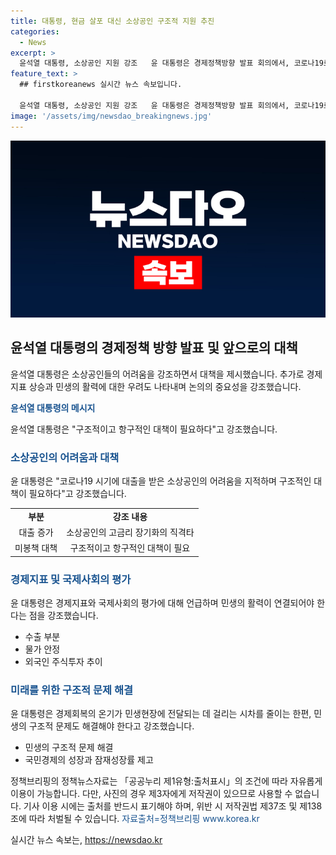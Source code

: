 ```yaml
---
title: 대통령, 현금 살포 대신 소상공인 구조적 지원 추진
categories:
  - News
excerpt: >
  윤석열 대통령, 소상공인 지원 강조   윤 대통령은 경제정책방향 발표 회의에서, 코로나19로 어려움 겪는 소상공인을 위해 현금 살포보다는 구조적 대책 추진을 강조했다. 또한, 경제지표가 호전되었지만 민생 현장으로의 영향이 제한된다며 민생구조적 문제를 해결할 필요성을 언급했고, 소상공인 및 자영업자 종합대책의 주요 내용을 발표했다. 이에 논의된 회의가 민생 구조개선의 출발점이 될 것을 기대하며 관계부처와 민간에 노력을 당부했다.
feature_text: >
  ## firstkoreanews 실시간 뉴스 속보입니다.

  윤석열 대통령, 소상공인 지원 강조   윤 대통령은 경제정책방향 발표 회의에서, 코로나19로 어려움 겪는 소상공인을 위해 현금 살포보다는 구조적 대책 추진을 강조했다. 또한, 경제지표가 호전되었지만 민생 현장으로의 영향이 제한된다며 민생구조적 문제를 해결할 필요성을 언급했고, 소상공인 및 자영업자 종합대책의 주요 내용을 발표했다. 이에 논의된 회의가 민생 구조개선의 출발점이 될 것을 기대하며 관계부처와 민간에 노력을 당부했다.
image: '/assets/img/newsdao_breakingnews.jpg'
---
```


<p><img src="/assets/img/newsdao_breakingnews.jpg" alt="firstkoreanews 속보" /></p>

<h2 data-ke-size="size26">윤석열 대통령의 경제정책 방향 발표 및 앞으로의 대책</h2>

<p>윤석열 대통령은 소상공인들의 어려움을 강조하면서 대책을 제시했습니다. 추가로 경제지표 상승과 민생의 활력에 대한 우려도 나타내며 논의의 중요성을 강조했습니다.</p>

<p data-ke-size="size16"><b><span style="color: #1a5490;">윤석열 대통령의 메시지</span></b></p>

<p>윤석열 대통령은 "구조적이고 항구적인 대책이 필요하다"고 강조했습니다.</p>

<h3 data-ke-size="size22"><b><span style="color: #1a5490;">소상공인의 어려움과 대책</span></b></h3>

<p>윤 대통령은 "코로나19 시기에 대출을 받은 소상공인의 어려움을 지적하며 구조적인 대책이 필요하다"고 강조했습니다.</p>

<table>
    <tr>
        <td style="text-align: center; height: 17px;"><b>부분</b></td>
        <td style="text-align: center; height: 17px;"><b>강조 내용</b></td>
    </tr>
    <tr>
        <td style="text-align: center; height: 17px;">대출 증가</td>
        <td style="text-align: center; height: 17px;">소상공인의 고금리 장기화의 직격타</td>
    </tr>
    <tr>
        <td style="text-align: center; height: 17px;">미봉책 대책</td>
        <td style="text-align: center; height: 17px;">구조적이고 항구적인 대책이 필요</td>
    </tr>
</table>

<h3 data-ke-size="size22"><b><span style="color: #1a5490;">경제지표 및 국제사회의 평가</span></b></h3>

<p>윤 대통령은 경제지표와 국제사회의 평가에 대해 언급하며 민생의 활력이 연결되어야 한다는 점을 강조했습니다.</p>

<ul>
    <li>수출 부분</li>
    <li>물가 안정</li>
    <li>외국인 주식투자 추이</li>
</ul>

<h3 data-ke-size="size22"><b><span style="color: #1a5490;">
미래를 위한 구조적 문제 해결</span></b></h3>

<p>윤 대통령은 경제회복의 온기가 민생현장에 전달되는 데 걸리는 시차를 줄이는 한편, 민생의 구조적 문제도 해결해야 한다고 강조했습니다.</p>

<ul>
    <li>민생의 구조적 문제 해결</li>
    <li>국민경제의 성장과 잠재성장률 제고</li>
</ul>

<p data-ke-size="size16">정책브리핑의 정책뉴스자료는 「공공누리 제1유형:출처표시」의 조건에 따라 자유롭게 이용이 가능합니다. 다만, 사진의 경우 제3자에게 저작권이 있으므로 사용할 수 없습니다. 기사 이용 시에는 출처를 반드시 표기해야 하며, 위반 시 저작권법 제37조 및 제138조에 따라 처벌될 수 있습니다. <span style="color: #1a5490;">자료출처=정책브리핑 www.korea.kr</span></p>
실시간 뉴스 속보는, <a href="https://newsdao.kr" rel="dofollow">https://newsdao.kr</a>


